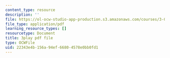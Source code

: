 ```yaml
---
content_type: resource
description: ''
file: https://ol-ocw-studio-app-production.s3.amazonaws.com/courses/3-091sc-introduction-to-solid-state-chemistry-fall-2010/22343e4b156a94ef66804578e0bb0fd1_5l_S8WwBVnM.pdf
file_type: application/pdf
learning_resource_types: []
resourcetype: Document
title: 3play pdf file
type: OCWFile
uid: 22343e4b-156a-94ef-6680-4578e0bb0fd1
---
```

